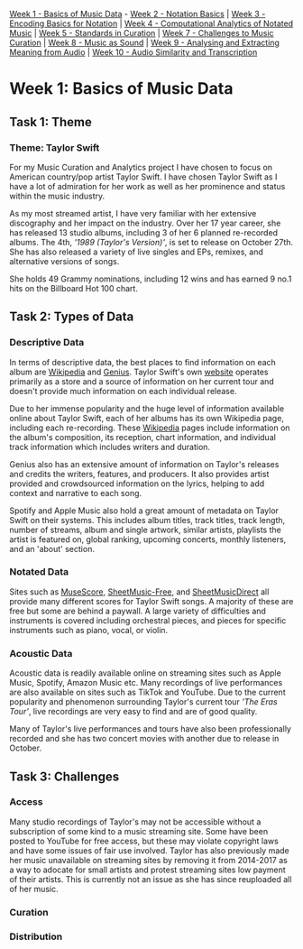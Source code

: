 [Week 1 - Basics of Music Data](week1.md) - [Week 2 - Notation Basics](week2.md) | [Week 3 - Encoding Basics for Notation](week3.md) | [Week 4 - Computational Analytics of Notated Music](week4.md) | [Week 5 - Standards in Curation](week5.md) | [Week 7 - Challenges to Music Curation](week7.md) | [Week 8 - Music as Sound](week8.md) | [Week 9 - Analysing and Extracting Meaning from Audio](week9.md) | [Week 10 - Audio Similarity and Transcription](week10.md) 

# Week 1: Basics of Music Data
## Task 1: Theme 
### Theme: Taylor Swift
For my Music Curation and Analytics project I have chosen to focus on American country/pop artist Taylor Swift. I have chosen Taylor Swift as I have a lot of admiration for her work as well as her prominence and status within the music industry.

As my most streamed artist, I have very familiar with her extensive discography and her impact on the industry. Over her 17 year career, she has released 13 studio albums, including 3 of her 6 planned re-recorded albums. The 4th, *'1989 (Taylor's Version)'*, is set to release on October 27th. She has also released a variety of live singles and EPs, remixes, and alternative versions of songs.

She holds 49 Grammy nominations, including 12 wins and has earned 9 no.1 hits on the Billboard Hot 100 chart.

## Task 2: Types of Data
### Descriptive Data
In terms of descriptive data, the best places to find information on each album are [Wikipedia](https://en.wikipedia.org/wiki/Taylor_Swift#) and [Genius](https://genius.com/artists/Taylor-swift). Taylor Swift's own [website](https://www.taylorswift.com) operates primarily as a store and a source of information on her current tour and  doesn't provide much information on each individual release. 

Due to her immense popularity and the huge level of information available online about Taylor Swift, each of her albums has its own Wikipedia page, including each re-recording. These [Wikipedia](https://en.wikipedia.org/wiki/Taylor_Swift_albums_discography) pages include information on the album's composition, its reception, chart information, and individual track information which includes writers and duration. 

Genius also has an extensive amount of information on Taylor's releases and credits the writers, features, and producers. It also provides artist provided and crowdsourced information on the lyrics, helping to add context and narrative to each song. 

Spotify and Apple Music also hold a great amount of metadata on Taylor Swift on their systems. This includes album titles, track titles, track length, number of streams, album and single artwork, similar artists, playlists the artist is featured on, global ranking, upcoming concerts, monthly listeners, and an 'about' section. 

### Notated Data 
Sites such as [MuseScore](https://musescore.com/sheetmusic?text=taylor%20swift), [SheetMusic-Free](https://sheetmusic-free.com/artist/taylor-swift-sheet-music/), and [SheetMusicDirect](https://www.sheetmusicdirect.com/Search.aspx?query=Taylor%2BSwift) all provide many different scores for Taylor Swift songs. A majority of these are free but some are behind a paywall. A large variety of difficulties and instruments is covered including orchestral pieces, and pieces for specific instruments such as piano, vocal, or violin. 

### Acoustic Data
Acoustic data is readily available online on streaming sites such as Apple Music, Spotify, Amazon Music etc. Many recordings of live performances are also available on sites such as TikTok and YouTube. Due to the current popularity and phenomenon surrounding Taylor's current tour *'The Eras Tour'*, live recordings are very easy to find and are of good quality.

Many of Taylor's live performances and tours have also been professionally recorded and she has two concert movies with another due to release in October.

## Task 3: Challenges
### Access
Many studio recordings of Taylor's may not be accessible without a subscription of some kind to a music streaming site. Some have been posted to YouTube for free access, but these may violate copyright laws and have some issues of fair use involved. Taylor has also previously made her music  unavailable on streaming sites by removing it from 2014-2017 as a way to adocate for small artists and protest streaming sites low payment of their artists. This is currently not an issue as she has since reuploaded all of her music. 

### Curation

### Distribution 

